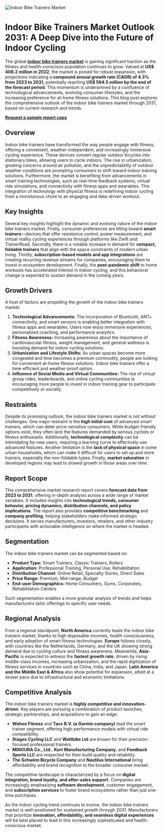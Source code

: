 ![Indoor Bike Trainers Market](https://github.com/user-attachments/assets/a2749341-b578-4e1e-a2bf-668de9d29d82)
# Indoor Bike Trainers Market Outlook 2031: A Deep Dive into the Future of Indoor Cycling

The global **[indoor bike trainers market](https://www.transparencymarketresearch.com/indoor-bike-trainers-market.html)** is gaining significant traction as the fitness and health-conscious population continues to grow. Valued at **US$ 408.2 million in 2022**, the market is poised for robust expansion, with projections indicating a **compound annual growth rate (CAGR) of 4.3% from 2023 to 2031**, potentially reaching **US$ 594.5 million by the end of the forecast period**. This momentum is underpinned by a confluence of technological advancements, evolving consumer lifestyles, and the increasing preference for at-home fitness solutions. This blog post explores the comprehensive outlook of the indoor bike trainers market through 2031, based on current research and trends.

**[Request a sample report copy](https://www.transparencymarketresearch.com/sample/sample.php?flag=S&rep_id=85533)**

## Overview

Indoor bike trainers have transformed the way people engage with fitness, offering a convenient, weather-independent, and increasingly immersive cycling experience. These devices convert regular outdoor bicycles into stationary bikes, allowing users to cycle indoors. The rise in urbanization, growing concerns around air pollution, and the unpredictability of outdoor weather conditions are prompting consumers to shift toward indoor training solutions. Furthermore, the market is benefiting from advancements in smart training technologies, such as real-time feedback systems, virtual ride simulations, and connectivity with fitness apps and wearables. This integration of technology with physical fitness is redefining indoor cycling from a monotonous chore to an engaging and data-driven workout.

## Key Insights

Several key insights highlight the dynamic and evolving nature of the indoor bike trainers market. Firstly, consumer preferences are tilting toward **smart trainers**—devices that offer resistance control, power measurement, and virtual reality cycling experiences through platforms like Zwift and TrainerRoad. Secondly, there is a notable increase in demand for **compact, foldable trainers** that align with the space constraints of modern urban living. Thirdly, **subscription-based models and app integrations** are creating recurring revenue streams for companies, encouraging them to invest in ecosystem development. Finally, the **post-pandemic shift** to home workouts has accelerated interest in indoor cycling, and this behavioral change is expected to sustain demand in the coming years.

## Growth Drivers

A host of factors are propelling the growth of the indoor bike trainers market:

1. **Technological Advancements:** The incorporation of Bluetooth, ANT+ connectivity, and smart sensors is enabling better integration with fitness apps and wearables. Users now enjoy immersive experiences, personalized coaching, and performance analytics.
2. **Fitness Awareness:** Increasing awareness about the importance of cardiovascular fitness, weight management, and general wellness is boosting demand for indoor cycling solutions.
3. **Urbanization and Lifestyle Shifts:** As urban spaces become more congested and time becomes a premium commodity, people are looking for convenient at-home fitness solutions. Indoor bike trainers offer a time-efficient and weather-proof option.
4. **Influence of Social Media and Virtual Communities:** The rise of virtual group rides, leaderboards, and online cycling communities is encouraging more people to invest in indoor training gear to participate competitively or socially.

## Restraints

Despite its promising outlook, the indoor bike trainers market is not without challenges. One major restraint is the **high initial cost** of advanced smart trainers, which can deter price-sensitive consumers. While budget-friendly options exist, they often lack the features demanded by serious cyclists or fitness enthusiasts. Additionally, **technological complexity** can be intimidating for new users, requiring a learning curve to effectively use advanced features. Another limitation is the **lack of physical space** in some urban households, which can make it difficult for users to set up and store trainers, especially the non-foldable types. Finally, **market saturation** in developed regions may lead to slowed growth in those areas over time.

## Report Scope

This comprehensive market research report covers **forecast data from 2023 to 2031**, offering in-depth analysis across a wide range of market variables. It includes insights into **technological trends, consumer behavior, pricing dynamics, distribution channels, and policy implications**. The report also provides **competitive benchmarking** and **company profiling**, helping stakeholders make informed strategic decisions. It serves manufacturers, investors, retailers, and other industry participants with actionable intelligence on where the market is headed.

## Segmentation

The indoor bike trainers market can be segmented based on:

- **Product Type:** Smart Trainers, Classic Trainers, Rollers  
- **Application:** Professional Training, Personal Use, Rehabilitation  
- **Distribution Channel:** Online Retail, Specialty Stores, Direct Sales  
- **Price Range:** Premium, Mid-range, Budget  
- **End-user Demographics:** Home Consumers, Gyms, Corporates, Rehabilitation Centers

Such segmentation enables a more granular analysis of trends and helps manufacturers tailor offerings to specific user needs.

## Regional Analysis

From a regional standpoint, **North America** currently leads the indoor bike trainers market, thanks to high disposable incomes, health consciousness, and early adoption of smart fitness technologies. **Europe** follows closely, with countries like the Netherlands, Germany, and the UK showing strong demand due to cycling culture and fitness awareness. Meanwhile, **Asia-Pacific** is expected to witness the **fastest growth rate**, driven by rising middle-class incomes, increasing urbanization, and the rapid digitization of fitness services in countries such as China, India, and Japan. **Latin America and the Middle East & Africa** also show potential for expansion, albeit at a slower pace due to infrastructural and economic limitations.

## Competitive Analysis

The indoor bike trainers market is **highly competitive and innovation-driven**. Key players are pursuing a combination of product launches, strategic partnerships, and acquisitions to gain an edge.

- **Wahoo Fitness** and **Tacx B.V. (a Garmin company)** lead the smart trainer segment, offering high-performance models with virtual ride compatibility.
- **Stages Cycling LLC** and **Wattbike Ltd** are known for their precision-focused professional trainers.
- **MINOURA Co., Ltd.**, **Kurt Manufacturing Company**, and **Feedback Sports LLC** are respected for their build quality and reliability.
- **The Schwinn Bicycle Company** and **Nautilus International** bring affordability and brand recognition to the broader consumer market.

The competitive landscape is characterized by a focus on **digital integration, brand loyalty, and after-sales support**. Companies are increasingly emphasizing **software development**, customer engagement, and **subscription services** to foster brand ecosystems rather than just one-time purchases.

As the indoor cycling trend continues to evolve, the indoor bike trainers market is well-positioned for sustained growth through 2031. Manufacturers that prioritize **innovation, affordability, and seamless digital experiences** will be best placed to lead in this increasingly sophisticated and health-conscious market.
